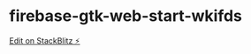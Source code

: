 # firebase-gtk-web-start-wkifds

[Edit on StackBlitz ⚡️](https://stackblitz.com/edit/firebase-gtk-web-start-wkifds)